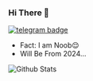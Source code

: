 ### Hi There 👋
[![telegram badge](https://img.shields.io/badge/DRAWIZ-30302f?style=flat&logo=telegram)](https://img.freepik.com/free-vector/coming-soon-background-with-focus-light-effect-design_1017-27277.jpg)

- Fact: I am Noob😌
- Will Be From 2024...

![Github Stats](https://github-readme-stats.vercel.app/api?username=DRAWIZ&show_icons=true&include_all_commits=true&cache_seconds=86400&theme=midnight-purple)
